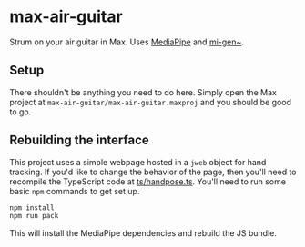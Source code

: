# max-air-guitar
Strum on your air guitar in Max. Uses [MediaPipe](https://developers.google.com/mediapipe) and [mi-gen~](http://www.mi-creative.eu/tool_migen.html).

## Setup
There shouldn't be anything you need to do here. Simply open the Max project at `max-air-guitar/max-air-guitar.maxproj` and you should be good to go. 

## Rebuilding the interface
This project uses a simple webpage hosted in a `jweb` object for hand tracking. If you'd like to change the behavior of the page, then you'll need to recompile the TypeScript code at [ts/handpose.ts](./ts/handpose.ts). You'll need to run some basic `npm` commands to get set up.

```sh
npm install
npm run pack
```

This will install the MediaPipe dependencies and rebuild the JS bundle.
